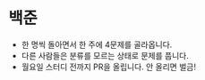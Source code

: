 # 백준

- 한 명씩 돌아면서 한 주에 4문제를 골라옵니다.
- 다른 사람들은 분류를 모르는 상태로 문제를 풉니다.
- 월요일 스터디 전까지 PR을 올립니다. 안 올리면 벌금!
